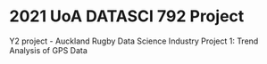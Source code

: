 # 2021 UoA DATASCI 792 Project
 Y2 project - Auckland Rugby Data Science Industry Project 1: Trend Analysis of GPS Data
